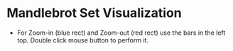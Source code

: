 # Mandlebrot Set Visualization

- For Zoom-in (blue rect) and Zoom-out (red rect) use the bars in the left top. Double click mouse button to perform it.
